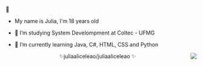:sunflower:

  - My name is Julia, I'm 18 years old

- 🔭 I’m studying System Develompment at Coltec - UFMG

- 🌱 I’m currently learning Java, C#, HTML, CSS and Python


<p> 
  <img align="right" src ="https://github-readme-stats.vercel.app/api/top-langs/?username=juliaaliceleao" /> 
<p>
 <div align="center">
   ✨juliaaliceleao/juliaaliceleao ✨
   </div>
